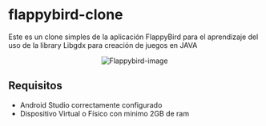 # flappybird-clone
Este es un clone simples de la aplicación FlappyBird para el aprendizaje del uso de la library Libgdx para creación de juegos en JAVA
<div align="center"><img src="https://i.ibb.co/Htxrszm/flappybird-clone.png" alt="Flappybird-image"></div>

## Requisitos
- Android Studio correctamente configurado
- Dispositivo Virtual o Físico con minimo 2GB de ram
